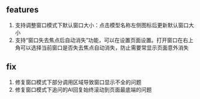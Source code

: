 ## features
1. 支持调整窗口模式下默认窗口大小：点击模型名称左侧图标后更新默认窗口大小
2. 支持“窗口失去焦点后自动消失”功能，可以在设置页面设置。打开窗口在右上角可以选择当前窗口是否失去焦点自动消失，防止需要常显示页面意外消失

## fix
1. 修复窗口模式下部分调用区域导致窗口显示不全的问题
2. 修复窗口模式下追问的AI回复始终滚动到页面最底端的问题